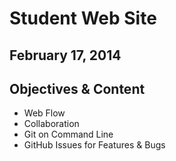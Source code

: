 # Student Web Site
## February 17, 2014


## Objectives & Content
* Web Flow
* Collaboration
* Git on Command Line
* GitHub Issues for Features & Bugs
